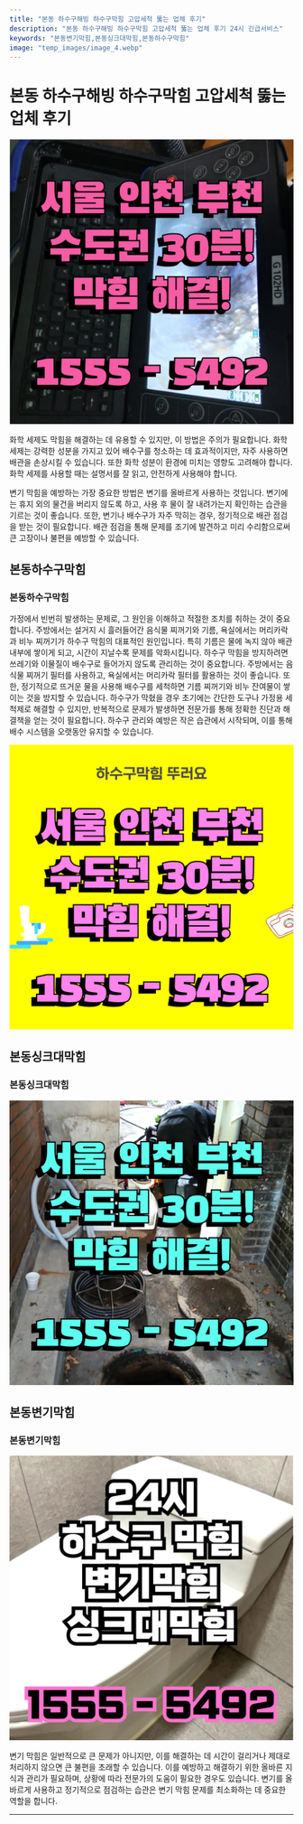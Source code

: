 ```yaml
---
title: "본동 하수구해빙 하수구막힘 고압세척 뚫는 업체 후기"
description: "본동 하수구해빙 하수구막힘 고압세척 뚫는 업체 후기 24시 긴급서비스"
keywords: "본동변기막힘,본동싱크대막힘,본동하수구막힘"
image: "temp_images/image_4.webp"
---
```


# 본동 하수구해빙 하수구막힘 고압세척 뚫는 업체 후기

![본동하수구막힘](temp_images/image_6.webp) 

화학 세제도 막힘을 해결하는 데 유용할 수 있지만, 이 방법은 주의가 필요합니다. 화학 세제는 강력한 성분을 가지고 있어 배수구를 청소하는 데 효과적이지만, 자주 사용하면 배관을 손상시킬 수 있습니다. 또한 화학 성분이 환경에 미치는 영향도 고려해야 합니다. 화학 세제를 사용할 때는 설명서를 잘 읽고, 안전하게 사용해야 합니다.

변기 막힘을 예방하는 가장 중요한 방법은 변기를 올바르게 사용하는 것입니다. 변기에는 휴지 외의 물건을 버리지 않도록 하고, 사용 후 물이 잘 내려가는지 확인하는 습관을 기르는 것이 좋습니다. 또한, 변기나 배수구가 자주 막히는 경우, 정기적으로 배관 점검을 받는 것이 필요합니다. 배관 점검을 통해 문제를 조기에 발견하고 미리 수리함으로써 큰 고장이나 불편을 예방할 수 있습니다.


## 본동하수구막힘

### 본동하수구막힘

 가정에서 빈번히 발생하는 문제로, 그 원인을 이해하고 적절한 조치를 취하는 것이 중요합니다. 주방에서는 설거지 시 흘러들어간 음식물 찌꺼기와 기름, 욕실에서는 머리카락과 비누 찌꺼기가 하수구 막힘의 대표적인 원인입니다. 특히 기름은 물에 녹지 않아 배관 내부에 쌓이게 되고, 시간이 지날수록 문제를 악화시킵니다. 하수구 막힘을 방지하려면 쓰레기와 이물질이 배수구로 들어가지 않도록 관리하는 것이 중요합니다. 주방에서는 음식물 찌꺼기 필터를 사용하고, 욕실에서는 머리카락 필터를 활용하는 것이 좋습니다. 또한, 정기적으로 뜨거운 물을 사용해 배수구를 세척하면 기름 찌꺼기와 비누 잔여물이 쌓이는 것을 방지할 수 있습니다. 하수구가 막혔을 경우 초기에는 간단한 도구나 가정용 세척제로 해결할 수 있지만, 반복적으로 문제가 발생하면 전문가를 통해 정확한 진단과 해결책을 얻는 것이 필요합니다. 하수구 관리와 예방은 작은 습관에서 시작되며, 이를 통해 배수 시스템을 오랫동안 유지할 수 있습니다.

![본동하수구막힘](temp_images/image_1.webp) 



## 본동싱크대막힘

### 본동싱크대막힘

![본동싱크대막힘](temp_images/image_5.webp) 



## 본동변기막힘

### 본동변기막힘

![본동변기막힘](temp_images/image_3.webp) 

  변기 막힘은 일반적으로 큰 문제가 아니지만, 이를 해결하는 데 시간이 걸리거나 제대로 처리하지 않으면 큰 불편을 초래할 수 있습니다. 이를 예방하고 해결하기 위한 올바른 지식과 관리가 필요하며, 상황에 따라 전문가의 도움이 필요한 경우도 있습니다. 변기를 올바르게 사용하고 정기적으로 점검하는 습관은 변기 막힘 문제를 최소화하는 데 중요한 역할을 합니다.

---

